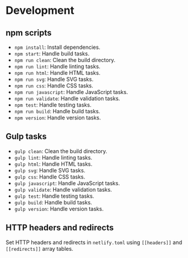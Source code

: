 # Development

## npm scripts

- `npm install`: Install dependencies.
- `npm start`: Handle build tasks.
- `npm run clean`: Clean the build directory.
- `npm run lint`: Handle linting tasks.
- `npm run html`: Handle HTML tasks.
- `npm run svg`: Handle SVG tasks.
- `npm run css`: Handle CSS tasks.
- `npm run javascript`: Handle JavaScript tasks.
- `npm run validate`: Handle validation tasks.
- `npm test`: Handle testing tasks.
- `npm run build`: Handle build tasks.
- `npm version`: Handle version tasks.

## Gulp tasks

- `gulp clean`: Clean the build directory.
- `gulp lint`: Handle linting tasks.
- `gulp html`: Handle HTML tasks.
- `gulp svg`: Handle SVG tasks.
- `gulp css`: Handle CSS tasks.
- `gulp javascript`: Handle JavaScript tasks.
- `gulp validate`: Handle validation tasks.
- `gulp test`: Handle testing tasks.
- `gulp build`: Handle build tasks.
- `gulp version`: Handle version tasks.

## HTTP headers and redirects

Set HTTP headers and redirects in `netlify.toml` using `[[headers]]` and `[[redirects]]` array tables.

